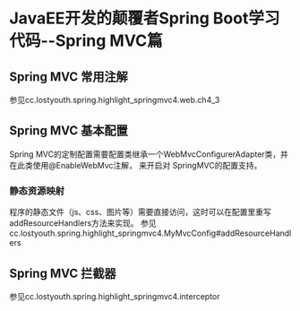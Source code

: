 # JavaEE开发的颠覆者Spring Boot学习代码--Spring MVC篇
## Spring MVC 常用注解
参见cc.lostyouth.spring.highlight_springmvc4.web.ch4_3

## Spring MVC 基本配置
Spring MVC的定制配置需要配置类继承一个WebMvcConfigurerAdapter类，并在此类使用@EnableWebMvc注解， 来开启对
SpringMVC的配置支持。

### 静态资源映射
程序的静态文件（js、css、图片等）需要直接访问，这时可以在配置里重写addResourceHandlers方法来实现。
参见cc.lostyouth.spring.highlight_springmvc4.MyMvcConfig#addResourceHandlers

## Spring MVC 拦截器
参见cc.lostyouth.spring.highlight_springmvc4.interceptor